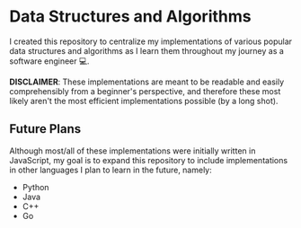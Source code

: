 # Data Structures and Algorithms

I created this repository to centralize my implementations of various popular data structures and algorithms as I learn them throughout my journey as a software engineer :computer:. 

**DISCLAIMER**: These implementations are meant to be readable and easily comprehensibly from a beginner's perspective, and therefore these most likely aren't the most efficient implementations possible (by a long shot).

## Future Plans
Although most/all of these implementations were initially written in JavaScript, my goal is to expand this repository to include implementations in other languages I plan to learn in the future, namely:
- Python
- Java
- C++
- Go 